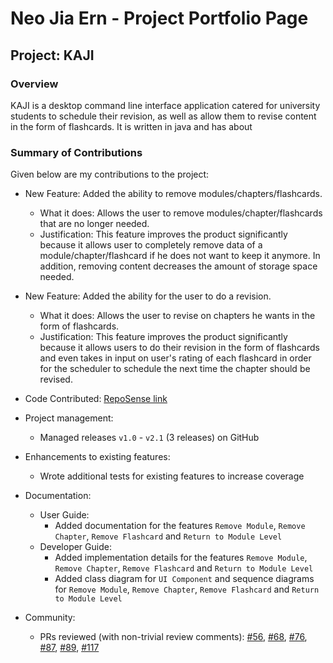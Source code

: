 # Neo Jia Ern - Project Portfolio Page

## Project: KAJI

### Overview 

KAJI is a desktop command line interface application catered for university students to schedule their revision, as well as allow them to revise content in the form of flashcards. It is written in java and has about 

### Summary of Contributions

Given below are my contributions to the project:
* New Feature: Added the ability to remove modules/chapters/flashcards.
  * What it does: Allows the user to remove modules/chapter/flashcards that are no longer needed.
  * Justification: This feature improves the product significantly because it allows user to completely remove data of a module/chapter/flashcard if he does not want to keep it anymore. In addition, removing content decreases the amount of storage space needed.

* New Feature: Added the ability for the user to do a revision.
  * What it does: Allows the user to revise on chapters he wants in the form of flashcards.
  * Justification: This feature improves the product significantly because it allows users to do their revision in the form of flashcards and even takes in input on user's rating of each flashcard in order for the scheduler to schedule the next time the chapter should be revised. 

* Code Contributed:  [RepoSense link](https://nus-cs2113-ay2021s1.github.io/tp-dashboard/#breakdown=true&search=neojiaern)

* Project management: 
  * Managed releases `v1.0` - `v2.1` (3 releases) on GitHub
  
* Enhancements to existing features:
  * Wrote additional tests for existing features to increase coverage

* Documentation:
  * User Guide:
    * Added documentation for the features `Remove Module`, `Remove Chapter`, `Remove Flashcard` and `Return to Module Level` 
  * Developer Guide: 
    * Added implementation details for the features `Remove Module`, `Remove Chapter`, `Remove Flashcard` and `Return to Module Level` 
    * Added class diagram for `UI Component` and sequence diagrams for `Remove Module`, `Remove Chapter`, `Remove Flashcard` and `Return to Module Level`
* Community:
  * PRs reviewed (with non-trivial review comments):
  [#56](https://github.com/AY2021S1-CS2113T-F11-3/tp/pull/56), [#68](https://github.com/AY2021S1-CS2113T-F11-3/tp/pull/68), 
  [#76](https://github.com/AY2021S1-CS2113T-F11-3/tp/pull/76), [#87](https://github.com/AY2021S1-CS2113T-F11-3/tp/pull/87), 
  [#89](https://github.com/AY2021S1-CS2113T-F11-3/tp/pull/89), [#117](https://github.com/AY2021S1-CS2113T-F11-3/tp/pull/117)
    